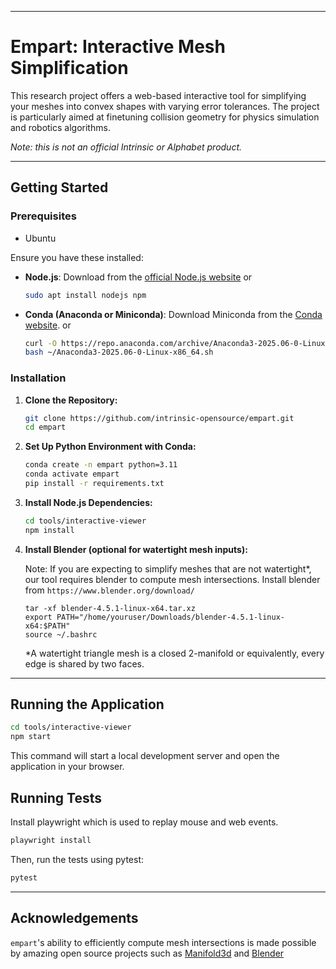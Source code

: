 -----

# Empart: Interactive Mesh Simplification

This research project offers a web-based interactive tool for simplifying your meshes into convex shapes with varying error tolerances. 
The project is particularly aimed at finetuning collision geometry for physics simulation and robotics algorithms.

*Note: this is not an official Intrinsic or Alphabet product.*

-----

## Getting Started

### Prerequisites
  * Ubuntu

Ensure you have these installed:
  * **Node.js**: Download from the [official Node.js website](https://nodejs.org/) or
    
    ```bash
    sudo apt install nodejs npm
    ```

  * **Conda (Anaconda or Miniconda)**: Download Miniconda from the [Conda website](https://docs.conda.io/en/latest/miniconda.html). or
    ```bash
    curl -O https://repo.anaconda.com/archive/Anaconda3-2025.06-0-Linux-x86_64.sh
    bash ~/Anaconda3-2025.06-0-Linux-x86_64.sh
    ```
### Installation

1.  **Clone the Repository:**

    ```bash
    git clone https://github.com/intrinsic-opensource/empart.git
    cd empart
    ```
2.  **Set Up Python Environment with Conda:**
    ```bash
    conda create -n empart python=3.11
    conda activate empart
    pip install -r requirements.txt
    ```

3.  **Install Node.js Dependencies:**

    ```bash
    cd tools/interactive-viewer
    npm install
    ```

4. **Install Blender (optional for watertight mesh inputs):**    

    Note: If you are expecting to simplify meshes that are not watertight*, our tool requires blender to compute mesh intersections.
    Install blender from `https://www.blender.org/download/`
    ```
    tar -xf blender-4.5.1-linux-x64.tar.xz
    export PATH="/home/youruser/Downloads/blender-4.5.1-linux-x64:$PATH"
    source ~/.bashrc
    ```

    *A watertight triangle mesh is a closed 2-manifold or equivalently, every edge is shared by two faces.

-----

## Running the Application

```bash
cd tools/interactive-viewer
npm start
```

This command will start a local development server and open the application in your browser.

## Running Tests
Install playwright which is used to replay mouse and web events.
```bash
playwright install
```
Then, run the tests using pytest:
```bash
pytest
```
-----

## Acknowledgements
`empart`'s ability to efficiently compute mesh intersections is made possible by amazing open source projects such as [Manifold3d](https://github.com/elalish/manifold) and [Blender](https://www.blender.org/)

